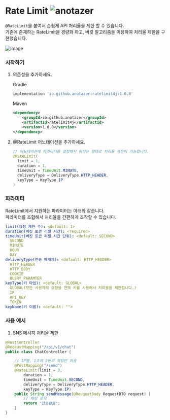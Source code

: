 # Rate Limit ![anotazer][anotazer-ratelimit]

```@RateLimit```을 붙여서 손쉽게 API 처리율을 제한 할 수 있습니다.  
기존에 존재하는 RateLimit을 경량화 하고, 버킷 알고리즘을 이용하여 처리율 제한을 구현했습니다.  

![image](https://github.com/user-attachments/assets/d0033e72-2417-47ca-b4b4-bc1440760934)


### 시작하기
1. 의존성을 추가하세요.
   
    Gradle
    ```gradle
    implementation 'io.github.anotazer:ratelimit4j:1.0.0'
    ```

    Maven
    ```xml
    <dependency>
        <groupId>io.github.anotazer</groupId>
        <artifactId>ratelimit4j</artifactId>
        <version>1.0.0</version>
    </dependency>
    ```
2. @RateLimit 어노테이션을 추가하세요.
    ```java
    // 어노테이션에 파라미터를 설정해서 원하는 형태로 처리율 제한이 가능합니다.
    @RateLimit(
      limit = 1,
      duration = 1,
      timeUnit = TimeUnit.MINUTE,
      deliveryType = DeliveryType.HTTP_HEADER,
      keyType = KeyType.IP
    ) 
    ```

### 파라미터  
RateLimit에서 지원하는 파라미터는 아래와 같습니다.  
파라미터를 조합해서 처리율을 간편하게 조작할 수 있습니다.  
```yml
limit(요청 제한 수): <default: 1>
duration(버킷 토큰 리필 시간): <required>
timeUnit(버킷 토큰 리필 시간 단위): <default: SECOND>
  SECOND
  MINUTE
  HOUR
  DAY
deliveryType(전송 매개체): <default: HTTP_HEADER>
  HTTP_HEADER
  HTTP_BODY
  COOKIE
  QUERY_PARAMTER
keyType(키 타입): <default: GLOBAL>
  GLOBAL(모든 사용자의 요청을 전역 키를 사용해서 처리율을 제한합니다.)
  IP
  API_KEY
  TOKEN
keyName(키 이름): <default: "">
```

### 사용 예시
1. SNS 메시지 처리율 제한
```java
@RestController
@ReqeustMapping("/api/v1/chat")
public class ChatController {

    // IP별, 1초에 3번의 채팅만 허용
    @PostMapping("/send")
    @RateLimit(limit = 3,
        duration = 1,
        timeUnit = TimeUnit.SECOND,
        deliveryType = DeliveryType.HTTP_HEADER,
        keyType = KeyType.IP)
    public String sendMessage(@ReuqestBody RequestDTO request) {
        // 채팅 로직
        return "전송완료";
    }
}
```




[anotazer-ratelimit]: https://img.shields.io/badge/anotazer-ratelimit-blue
